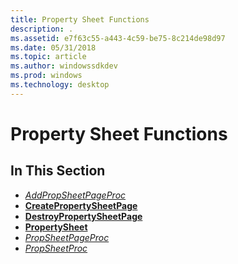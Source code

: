 ```yaml
---
title: Property Sheet Functions
description: .
ms.assetid: e7f63c55-a443-4c59-be75-8c214de98d97
ms.date: 05/31/2018
ms.topic: article
ms.author: windowssdkdev
ms.prod: windows
ms.technology: desktop
---
```


# Property Sheet Functions

## In This Section

-   [*AddPropSheetPageProc*](/windows/win32/Prsht/nc-prsht-lpfnaddpropsheetpage?branch=master)
-   [**CreatePropertySheetPage**](/windows/win32/Prsht/nf-prsht-createpropertysheetpagea?branch=master)
-   [**DestroyPropertySheetPage**](/windows/win32/Prsht/nf-prsht-destroypropertysheetpage?branch=master)
-   [**PropertySheet**](/windows/win32/Prsht/nf-prsht-propertysheeta?branch=master)
-   [*PropSheetPageProc*](/windows/win32/Prsht/?branch=master)
-   [*PropSheetProc*](/windows/win32/Prsht/nc-prsht-pfnpropsheetcallback?branch=master)

 

 




